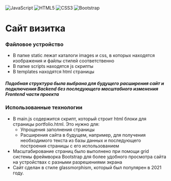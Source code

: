 ![JavaScript](https://img.shields.io/badge/javascript-%23323330.svg?style=for-the-badge&logo=javascript&logoColor=%23F7DF1E)
![HTML5](https://img.shields.io/badge/html5-%23E34F26.svg?style=for-the-badge&logo=html5&logoColor=white)
![CSS3](https://img.shields.io/badge/css3-%231572B6.svg?style=for-the-badge&logo=css3&logoColor=white)
![Bootstrap](https://img.shields.io/badge/bootstrap-%23563D7C.svg?style=for-the-badge&logo=bootstrap&logoColor=white)
# Сайт визитка

### Файловое устройство
* В папке static лежат каталоги images и css, в которых находятся изображения и файлы стилей соответственно
* В папке scripts находятся js скрипты
* В templates находятся html страницы
##### Подобная структура была выбрана для будущего расширения сайт и подключения Backend без последующего масштабного изменения  Frontend части проекта


### Использованные технологии
* В main.js содержится скрипт, который строит html блоки для страницы portfolio.html. Это нужно для:
  *  Упрощения заполнения страницы
  *  Расширения сайта в будущем, например, для получения необходимого текста из базы данных и последующего построения страницы с его использованием
* Масштабирование страниц было выполнено при помощи grid системы фреймворка Bootstrap для более удобного просмотра сайта на устройствах с разными разрешениями экрана
* Сайт сделан в стиле glassmorphism, который был популярен в 2021 году.
